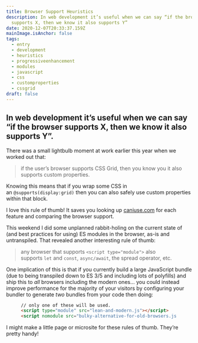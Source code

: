 ```yaml
---
title: Browser Support Heuristics
description: In web development it’s useful when we can say “if the browser
  supports X, then we know it also supports Y”
date: 2020-12-07T20:33:37.159Z
mainImage.isAnchor: false
tags:
  - entry
  - development
  - heuristics
  - progressiveenhancement
  - modules
  - javascript
  - css
  - customproperties
  - cssgrid
draft: false
---
```

In web development it’s useful when we can say “if the browser supports X, then we know it also supports Y”.
---

There was a small lightbulb moment at work earlier this year when we worked out that:

> if the user’s browser supports CSS Grid, then you know you it also supports custom properties. 

Knowing this means that if you wrap some CSS in an `@supports(display:grid)` then you can also safely use custom properties within that block.

I love this rule of thumb! It saves you looking up [caniuse.com](https://caniuse.com/) for each feature and comparing the browser support. 

This weekend I did some unplanned rabbit-holing on the current state of (and best practices for using) ES modules in the browser, as-is and untranspiled. That revealed another interesting rule of thumb:

> any browser that supports `<script type="module">` also supports `let` and `const`, `async/await`, the spread operator, etc.

One implication of this is that if you currently build a large JavaScript bundle (due to being transpiled down to ES 3/5 and including lots of polyfills) and ship this to _all_ browsers including the modern ones… you could instead improve performance for the majority of your visitors by configuring your bundler to generate _two_ bundles from your code then doing:

<figure>

``` html
// only one of these will be used. 
<script type="module" src="lean-and-modern.js"></script>
<script nomodule src="bulky-alternative-for-old-browsers.js"></script>
```

</figure>

I might make a little page or microsite for these rules of thumb. They’re pretty handy!
